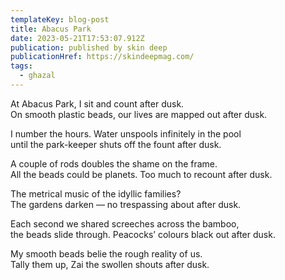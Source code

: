```yaml
---
templateKey: blog-post
title: Abacus Park
date: 2023-05-21T17:53:07.912Z
publication: published by skin deep 
publicationHref: https://skindeepmag.com/
tags:
  - ghazal
---
```

A﻿t Abacus Park, I sit and count after dusk.\
O﻿n smooth plastic beads, our lives are mapped out after dusk.

I﻿ number the hours. Water unspools infinitely in the pool\
u﻿ntil the park-keeper shuts off the fount after dusk.

A﻿ couple of rods doubles the shame on the frame.\
A﻿ll the beads could be planets. Too much to recount after dusk.

T﻿he metrical music of the idyllic families?\
T﻿he gardens darken — no trespassing about after dusk.

E﻿ach second we shared screeches across the bamboo,\
t﻿he beads slide through. Peacocks’ colours black out after dusk.

M﻿y smooth beads belie the rough reality of us.\
T﻿ally them up, Zai the swollen shouts after dusk.
